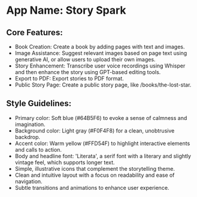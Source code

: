 # **App Name**: Story Spark

## Core Features:

- Book Creation: Create a book by adding pages with text and images.
- Image Assistance: Suggest relevant images based on page text using generative AI, or allow users to upload their own images.
- Story Enhancement: Transcribe user voice recordings using Whisper and then enhance the story using GPT-based editing tools.
- Export to PDF: Export stories to PDF format.
- Public Story Page: Create a public story page, like /books/the-lost-star.

## Style Guidelines:

- Primary color: Soft blue (#64B5F6) to evoke a sense of calmness and imagination.
- Background color: Light gray (#F0F4F8) for a clean, unobtrusive backdrop.
- Accent color: Warm yellow (#FFD54F) to highlight interactive elements and calls to action.
- Body and headline font: 'Literata', a serif font with a literary and slightly vintage feel, which supports longer text.
- Simple, illustrative icons that complement the storytelling theme.
- Clean and intuitive layout with a focus on readability and ease of navigation.
- Subtle transitions and animations to enhance user experience.